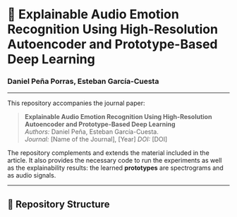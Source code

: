 # 📄 Explainable Audio Emotion Recognition Using High-Resolution Autoencoder and Prototype-Based Deep Learning
### Daniel Peña Porras, Esteban García-Cuesta

---

This repository accompanies the journal paper:

> **Explainable Audio Emotion Recognition Using High-Resolution Autoencoder and Prototype-Based Deep Learning**  
> *Authors:* Daniel Peña, Esteban García-Cuesta.  
> *Journal:* [Name of the Journal], [Year]
> *DOI:* [DOI]  

The repository complements and extends the material included in the article. It also provides the necessary code to run the experiments as well as the explainability results: the learned **prototypes** are spectrograms and as audio signals.

---

## 🧩 Repository Structure

